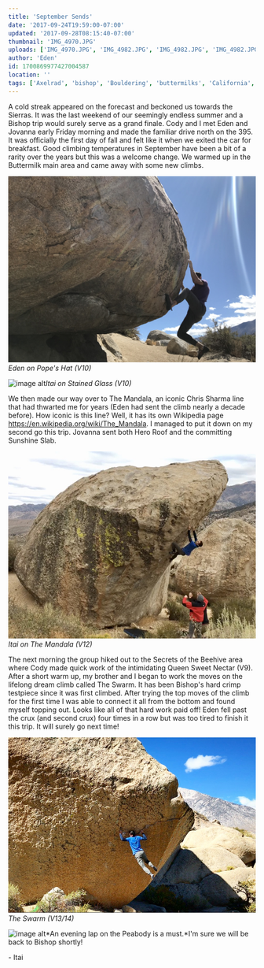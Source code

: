 ```yaml
---
title: 'September Sends'
date: '2017-09-24T19:59:00-07:00'
updated: '2017-09-28T08:15:40-07:00'
thumbnail: 'IMG_4970.JPG'
uploads: ['IMG_4970.JPG', 'IMG_4982.JPG', 'IMG_4982.JPG', 'IMG_4982.JPG', 'FullSizeRender%2011.jpg', 'IMG_5001.JPG', 'IMG_4999.JPG', 'IMG_4999.JPG', 'IMG_4999.JPG']
author: 'Eden'
id: 1700869977427004587
location: ''
tags: ['Axelrad', 'bishop', 'Bouldering', 'buttermilks', 'California', 'The Swarm']
---
```

A cold streak appeared on the forecast and beckoned us towards the Sierras. It was the last weekend of our seemingly endless summer and a Bishop trip would surely serve as a grand finale. Cody and I met Eden and Jovanna early Friday morning and made the familiar drive north on the 395. It was officially the first day of fall and felt like it when we exited the car for breakfast. Good climbing temperatures in September have been a bit of a rarity over the years but this was a welcome change. We warmed up in the Buttermilk main area and came away with some new climbs.

![image alt](uploads/IMG_4970.JPG)*Eden on Pope's Hat (V10)*

![image alt](https://3.bp.blogspot.com/-bgU_cWZ6nME/Wcrw7kctKfI/AAAAAAAACeU/1uLUrDbUos0m9BTxZtMAA-u0vfQXB13EwCLcBGAs/s1600/IMG_4982.JPG)*Itai on Stained Glass (V10)*

[](https://3.bp.blogspot.com/-bgU_cWZ6nME/Wcrw7kctKfI/AAAAAAAACeU/1uLUrDbUos0m9BTxZtMAA-u0vfQXB13EwCLcBGAs/s1600/IMG_4982.JPG)

[](https://3.bp.blogspot.com/-bgU_cWZ6nME/Wcrw7kctKfI/AAAAAAAACeU/1uLUrDbUos0m9BTxZtMAA-u0vfQXB13EwCLcBGAs/s1600/IMG_4982.JPG)

We then made our way over to The Mandala, an iconic Chris Sharma line that had thwarted me for years (Eden had sent the climb nearly a decade before). How iconic is this line? Well, it has its own Wikipedia page <https://en.wikipedia.org/wiki/The_Mandala>. I managed to put it down on my second go this trip. Jovanna sent both Hero Roof and the committing Sunshine Slab.

![image alt](uploads/FullSizeRender%2011.jpg)*Itai on The Mandala (V12)*

The next morning the group hiked out to the Secrets of the Beehive area where Cody made quick work of the intimidating Queen Sweet Nectar (V9). After a short warm up, my brother and I began to work the moves on the lifelong dream climb called The Swarm. It has been Bishop's hard crimp testpiece since it was first climbed. After trying the top moves of the climb for the first time I was able to connect it all from the bottom and found myself topping out. Looks like all of that hard work paid off! Eden fell past the crux (and second crux) four times in a row but was too tired to finish it this trip. It will surely go next time!

![image alt](uploads/IMG_5001.JPG)*The Swarm (V13/14)*

![image alt](https://4.bp.blogspot.com/-utsXPjy0eJw/Wcrw7hsp4zI/AAAAAAAACec/n2x0lt3Dn2UTPB3FRDujxyGQoEdXPtUXACLcBGAs/s1600/IMG_4999.JPG)*An evening lap on the Peabody is a must.*I'm sure we will be back to Bishop shortly!

\- Itai

[](https://4.bp.blogspot.com/-utsXPjy0eJw/Wcrw7hsp4zI/AAAAAAAACec/n2x0lt3Dn2UTPB3FRDujxyGQoEdXPtUXACLcBGAs/s1600/IMG_4999.JPG)

[](https://4.bp.blogspot.com/-utsXPjy0eJw/Wcrw7hsp4zI/AAAAAAAACec/n2x0lt3Dn2UTPB3FRDujxyGQoEdXPtUXACLcBGAs/s1600/IMG_4999.JPG)
